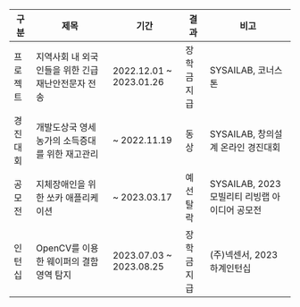 | 구분  | 제목 | 기간 | 결과 | 비고 |
| ------------- | ------------- | ------------- | ------------- | ------------- |
| 프로젝트  | 지역사회 내 외국인들을 위한 긴급재난안전문자 전송  | 2022.12.01 ~ 2023.01.26  | 장학금 지급  | SYSAILAB, 코너스톤  |
| 경진대회  | 개발도상국 영세 농가의 소득증대를 위한 재고관리  | ~ 2022.11.19  | 동상 | SYSAILAB, 창의설계 온라인 경진대회   |
| 공모전  | 지체장애인을 위한 쏘카 애플리케이션  | ~ 2023.03.17  | 예선 탈락  | SYSAILAB, 2023 모빌리티 리빙랩 아이디어 공모전  |
| 인턴십  | OpenCV를 이용한 웨이퍼의 결함 영역 탐지 | 2023.07.03 ~ 2023.08.25  | 장학금 지급  | (주)넥센서, 2023 하계인턴십  |
